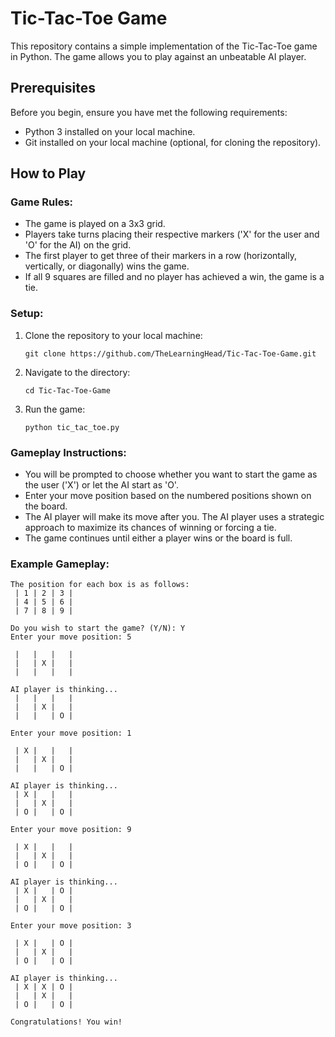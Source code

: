 # Tic-Tac-Toe Game

This repository contains a simple implementation of the Tic-Tac-Toe game in Python. The game allows you to play against an unbeatable AI player.

## Prerequisites

Before you begin, ensure you have met the following requirements:

- Python 3 installed on your local machine.
- Git installed on your local machine (optional, for cloning the repository).

## How to Play

### Game Rules:
- The game is played on a 3x3 grid.
- Players take turns placing their respective markers ('X' for the user and 'O' for the AI) on the grid.
- The first player to get three of their markers in a row (horizontally, vertically, or diagonally) wins the game.
- If all 9 squares are filled and no player has achieved a win, the game is a tie.

### Setup:
1. Clone the repository to your local machine:
   ```
   git clone https://github.com/TheLearningHead/Tic-Tac-Toe-Game.git
   ```
2. Navigate to the directory:
   ```
   cd Tic-Tac-Toe-Game
   ```
3. Run the game:
   ```
   python tic_tac_toe.py
   ```

### Gameplay Instructions:
- You will be prompted to choose whether you want to start the game as the user ('X') or let the AI start as 'O'.
- Enter your move position based on the numbered positions shown on the board.
- The AI player will make its move after you. The AI player uses a strategic approach to maximize its chances of winning or forcing a tie.
- The game continues until either a player wins or the board is full.

### Example Gameplay:
```
The position for each box is as follows:
 | 1 | 2 | 3 |
 | 4 | 5 | 6 |
 | 7 | 8 | 9 |

Do you wish to start the game? (Y/N): Y
Enter your move position: 5

 |   |   |   |
 |   | X |   |
 |   |   |   |

AI player is thinking...
 |   |   |   |
 |   | X |   |
 |   |   | O |

Enter your move position: 1

 | X |   |   |
 |   | X |   |
 |   |   | O |

AI player is thinking...
 | X |   |   |
 |   | X |   |
 | O |   | O |

Enter your move position: 9

 | X |   |   |
 |   | X |   |
 | O |   | O |

AI player is thinking...
 | X |   | O |
 |   | X |   |
 | O |   | O |

Enter your move position: 3

 | X |   | O |
 |   | X |   |
 | O |   | O |

AI player is thinking...
 | X | X | O |
 |   | X |   |
 | O |   | O |

Congratulations! You win!
```
